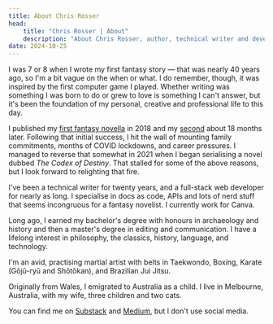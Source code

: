 ```yaml
---
title: About Chris Rosser
head:
    title: "Chris Rosser | About"
    description: "About Chris Rosser, author, technical writer and developing living in Melbourne, Australia"
date: 2024-10-25
---
```


I was 7 or 8 when I wrote my first fantasy story — that was nearly 40 years ago, so I'm a bit vague on the when or what. I do remember, though, it was inspired by the first computer game I played. Whether writing was something I was born to do or grew to love is something I can't answer, but it's been the foundation of my personal, creative and professional life to this day.

I published my [first fantasy novella](/books/mistress-of-skeinhold) in 2018 and my [second](/books/cadocs-contract) about 18 months later. Following that initial success, I hit the wall of mounting family commitments, months of COVID lockdowns, and career pressures. I managed to reverse that somewhat in 2021 when I began serialising a novel dubbed _The Codex of Destiny_. That stalled for some of the above reasons, but I look forward to relighting that fire.

I've been a technical writer for twenty years, and a full-stack web developer for nearly as long. I specialise in docs as code, APIs and lots of nerd stuff that seems incongruous for a fantasy novelist. I currently work for Canva.

Long ago, I earned my bachelor's degree with honours in archaeology and history and then a master's degree in editing and communication. I have a lifelong interest in philosophy, the classics, history, language, and technology.

I'm an avid, practising martial artist with belts in Taekwondo, Boxing, Karate (Gōjū-ryū and Shōtōkan), and Brazilian Jui Jitsu.

Originally from Wales, I emigrated to Australia as a child. I live in Melbourne, Australia, with my wife, three children and two cats.

You can find me on [Substack](https://chrisrosser.substack.com) and [Medium](https://chrisrosser.medium.com), but I don't use social media.